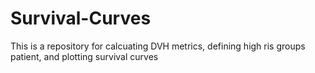 # Survival-Curves
This is a repository for calcuating DVH metrics, defining high ris groups patient, and plotting survival curves
